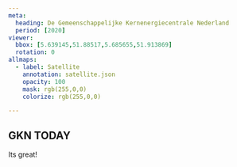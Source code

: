 ```yaml
---
meta:
  heading: De Gemeenschappelijke Kernenergiecentrale Nederland
  period: [2020]
viewer:
  bbox: [5.639145,51.88517,5.685655,51.913869]
  rotation: 0
allmaps:
  - label: Satellite
    annotation: satellite.json
    opacity: 100
    mask: rgb(255,0,0)
    colorize: rgb(255,0,0)

---
```


## GKN TODAY

Its great!